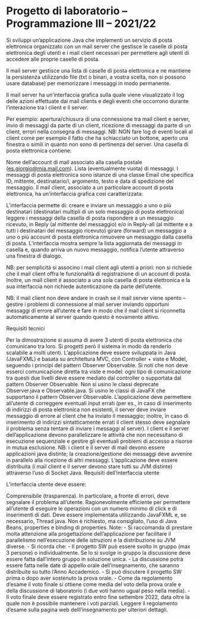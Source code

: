 # Progetto di laboratorio – Programmazione III – 2021/22

Si sviluppi un’applicazione Java che implementi un servizio di posta elettronica organizzato con un mail server che
gestisce le caselle di posta elettronica degli utenti e i mail client necessari per permettere agli utenti di accedere
alle proprie caselle di posta.

Il mail server gestisce una lista di caselle di posta elettronica e ne mantiene la persistenza utilizzando file (txt o
binari, a vostra scelta, non si possono usare database) per memorizzare i messaggi in modo permanente.

Il mail server ha un’interfaccia grafica sulla quale viene visualizzato il log delle azioni effettuate dai mail clients
e degli eventi che occorrono durante l’interazione tra i client e il server.

Per esempio: apertura/chiusura di una connessione tra mail client e server, invio di messaggi da parte di un client,
ricezione di messaggi da parte di un client, errori nella consegna di messaggi. NB: NON fare log di eventi locali al
client come per esempio il fatto che ha schiacciato un bottone, aperto una finestra o simili in quanto non sono di
pertinenza del server. Una casella di posta elettronica contiene:

Nome dell’account di mail associato alla casella postale (es.giorgio@mia.mail.com). Lista (eventualmente vuota) di
messaggi. I messaggi di posta elettronica sono istanze di una classe Email che specifica ID, mittente, destinatario/i,
argomento, testo e data di spedizione del messaggio. Il mail client, associato a un particolare account di posta
elettronica, ha un’interfaccia grafica così caratterizzata:

L’interfaccia permette di:
creare e inviare un messaggio a uno o più destinatari (destinatari multipli di un solo messaggio di posta elettronica)
leggere i messaggi della casella di posta rispondere a un messaggio ricevuto, in Reply (al mittente del messaggio) e/o
in Reply-all (al mittente e a tutti i destinatari del messaggio ricevuto)
girare (forward) un messaggio a uno o più account di posta elettronica rimuovere un messaggio dalla casella di posta.
L’interfaccia mostra sempre la lista aggiornata dei messaggi in casella e, quando arriva un nuovo messaggio, notifica
l’utente attraverso una finestra di dialogo.

NB: per semplicità si associno i mail client agli utenti a priori: non si richiede che il mail client offra le
funzionalità di registrazione di un account di posta. Inoltre, un mail client è associato a una sola casella di posta
elettronica e la sua interfaccia non richiede autenticazione da parte dell’utente.

NB: il mail client non deve andare in crash se il mail server viene spento – gestire i problemi di connessione al mail
server inviando opportuni messaggi di errore all’utente e fare in modo che il mail client si riconnetta automaticamente
al server quando questo è novamente attivo.

Requisiti tecnici

Per la dimostrazione si assuma di avere 3 utenti di posta elettronica che comunicano tra loro. Si progetti però il
sistema in modo da renderlo scalabile a molti utenti. L’applicazione deve essere sviluppata in Java (JavaFXML) e basata
su architettura MVC, con Controller + viste e Model, seguendo i principi del pattern Observer Observable. Si noti che
non deve esserci comunicazione diretta tra viste e model: ogni tipo di comunicazione tra questi due livelli deve essere
mediato dal controller o supportata dal pattern Observer Observable. Non si usino le classi deprecate Observer.java e
Observable.java. Si usino le classi di JavaFX che supportano il pattern Observer Observable. L’applicazione deve
permettere all’utente di correggere eventuali input errati (per es., in caso di inserimento di indirizzi di posta
elettronica non esistenti, il server deve inviare messaggio di errore al client che ha inviato il messaggio; inoltre, in
caso di inserimento di indirizzi sintatticamente errati il client stesso deve segnalare il problema senza tentare di
inviare i messaggi al server). I client e il server dell’applicazione devono parallelizzare le attività che non
necessitano di esecuzione sequenziale e gestire gli eventuali problemi di accesso a risorse in mutua esclusione. NB: i
client e il server di mail devono essere applicazioni java distinte; la creazione/gestione dei messaggi deve avvenire in
parallelo alla ricezione di altri messaggi. L’applicazione deve essere distribuita (i mail client e il server devono
stare tutti su JVM distinte) attraverso l’uso di Socket Java. Requisiti dell’interfaccia utente

L’interfaccia utente deve essere:

Comprensibile (trasparenza). In particolare, a fronte di errori, deve segnalare il problema all’utente. Ragionevolmente
efficiente per permettere all’utente di eseguire le operazioni con un numero minimo di click e di inserimenti di dati.
Deve essere implementata utilizzando JavaFXML e, se necessario, Thread java. Non è richiesto, ma consigliato, l’uso di
Java Beans, properties e binding di properties. Note: - Si raccomanda di prestare molta attenzione alla progettazione
dell’applicazione per facilitare il parallelismo nell’esecuzione delle istruzioni e la distribuzione su JVM diverse. -
Si ricorda che: - Il progetto SW può essere svolto in gruppo (max 3 persone) o individualmente. Se lo si svolge in
gruppo la discussione deve essere fatta dall’intero gruppo in soluzione unica. - La discussione potrà essere fatta nelle
date di appello orale dell’insegnamento, che saranno distribuite su tutto l’Anno Accademico. - Si può discutere il
progetto SW prima o dopo aver sostenuto la prova orale. - Come da regolamento d’esame il voto finale si ottiene come
media del voto della prova orale e della discussione di laboratorio (i due voti hanno ugual peso nella media). - Il voto
finale deve essere registrato entro fine settembre 2022, data oltre la quale non è possibile mantenere i voti parziali.
Leggere il regolamento d’esame sulla pagina web delll’insegnamento per ulteriori dettagli.